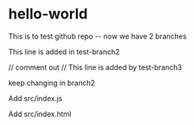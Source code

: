 # hello-world

This is to test github repo -- now we have 2 branches

This line is added in test-branch2

// comment out 
// This line is added by test-branch3

keep changing in branch2

Add src/index.js

Add src/index.html





